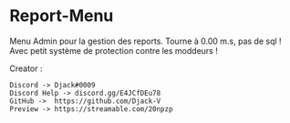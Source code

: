 # Report-Menu
Menu Admin pour la gestion des reports. Tourne à 0.00 m.s, pas de sql !
Avec petit système de protection contre les moddeurs !

Creator : 

    Discord -> Djack#0009
    Discord Help -> discord.gg/E4JCfDEu78
    GitHub ->  https://github.com/Djack-V
    Preview -> https://streamable.com/20npzp
